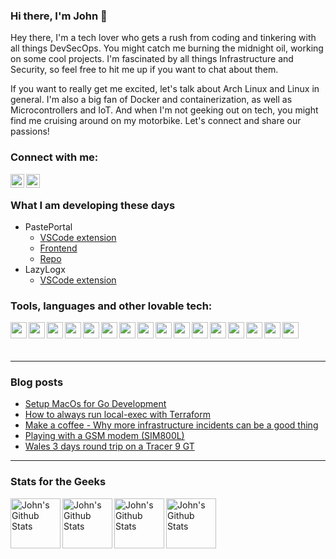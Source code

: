 
<p>

### Hi there, I'm  John  👋

 
Hey there, I'm a tech lover who gets a rush from coding and tinkering with all things DevSecOps. You might catch me burning the midnight oil, working on some cool projects. I'm fascinated by all things Infrastructure and Security, so feel free to hit me up if you want to chat about them.

If you want to really get me excited, let's talk about Arch Linux and Linux in general. I'm also a big fan of Docker and containerization, as well as Microcontrollers and IoT. And when I'm not geeking out on tech, you might find me cruising around on my motorbike. Let's connect and share our passions!
  
### Connect with me:
  
<a href="https://www.linkedin.com/in/johnstilia/r"> <img align="left" alt="stiliajohny | LinkedIn" width="22px" src="https://simpleicons.org/icons/linkedin.svg"/></a>
<a href="mailto:stilia.johny@gmail.com"><img align="left" alt="stiliajohny | Gmail" width="22px" src="https://simpleicons.org/icons/gmail.svg"/></a>
  
<br>

### What I am developing these days 
  - PastePortal
    - [VSCode extension](https://marketplace.visualstudio.com/items?itemName=JohnStilia.pasteportal)
    - [Frontend](https://pasteportal.info) 
    - [Repo](https://github.com/stiliajohny/pasteportal)
  - LazyLogx
    - [VSCode extension](https://marketplace.visualstudio.com/items?itemName=JohnStilia.lazylogx)

  
### Tools, languages and other lovable tech:

<img align="left" width="26px" src="https://simpleicons.org/icons/github.svg" /> 
<img align="left" width="26px" src="https://simpleicons.org/icons/gnubash.svg" />
<img align="left" width="26px" src="https://simpleicons.org/icons/archlinux.svg" />
<img align="left" width="26px" src="https://simpleicons.org/icons/vim.svg" />
<img align="left" width="26px" src="https://simpleicons.org/icons/tmux.svg" /> 
<img align="left" width="26px" src="https://simpleicons.org/icons/visualstudiocode.svg" />
<img align="left" width="26px" src="https://simpleicons.org/icons/python.svg" />
<img align="left" width="26px" src="https://simpleicons.org/icons/ansible.svg" /> 
<img align="left" width="26px" src="https://simpleicons.org/icons/prometheus.svg" />
<img align="left" width="26px" src="https://simpleicons.org/icons/grafana.svg" />
<img align="left" width="26px" src="https://simpleicons.org/icons/kibana.svg" />
<img align="left" width="26px" src="https://simpleicons.org/icons/elasticsearch.svg" /> 
<img align="left" width="26px" src="https://simpleicons.org/icons/kubernetes.svg" /> 
<img align="left" width="26px" src="https://simpleicons.org/icons/docker.svg" />
<img align="left" width="26px" src="https://simpleicons.org/icons/proxmox.svg" />
<img align="left" width="26px" src="https://simpleicons.org/icons/amazonaws.svg" />


</p>

<br>
<p>
<br>
  
---
  
### Blog posts
<!-- BLOG-POST-LIST:START -->
- [Setup MacOs for Go Development](https://indraft.blog/2023/03/go-develop-ide/)
- [How to always run local-exec with Terraform](https://indraft.blog/2023/01/local_exec_always_run/)
- [Make a coffee - Why more infrastructure incidents can be a good thing](https://indraft.blog/2022/12/more-incidents/)
- [Playing with a GSM modem &lpar;SIM800L&rpar;](https://indraft.blog/2022/11/at-modem/)
- [Wales 3 days round trip on a Tracer 9 GT](https://indraft.blog/2022/10/wales-tracer-9-gt/)
<!-- BLOG-POST-LIST:END -->

---

### Stats for the Geeks 
  
<img align="left" alt="John's Github Stats" height=80 src="https://github-readme-stats.vercel.app/api/top-langs/?username=stiliajohny&layout=compact" /><img align="left" alt="John's Github Stats" height=80 src="https://github-readme-stats.vercel.app/api?username=stiliajohny&show_icons=true&hide_border=true" /><img align="left" alt="John's Github Stats" height=80 src="https://wakatime.com/share/@stiliajohny/6493ccfb-6900-428c-a36f-e1c64c0374b3.png" /><img align="left" alt="John's Github Stats" height=80 src="https://wakatime.com/share/@stiliajohny/fbc575e4-3ca8-408f-80c5-494103807e6f.png" />  
  </body>
</html>
